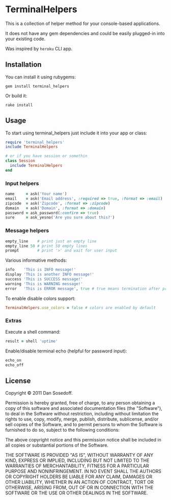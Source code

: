 # TerminalHelpers

This is a collection of helper method for your console-based applications.

It does not have any gem dependencies and could be easily plugged-in into your existing code.

Was inspired by ```heroku``` CLI app.

## Installation

You can install it using rubygems:

```
gem install terminal_helpers
```

Or build it:

```
rake install
```

## Usage

To start using terminal_helpers just include it into your app or class:

```ruby
require 'terminal_helpers'
include TerminalHelpers

# or if you have session or somethin
class Session
  include TerminalHelpers
end
```

### Input helpers

```ruby
name     = ask('Your name')
email    = ask('Email address', :required => true, :format => :email)
zipcode  = ask('Zipcode', :format => :zipcode)
domain   = ask('Domain', :format => :domain)
password = ask_password(:confirm => true)
sure     = ask_yesno('Are you sure about this?')
```

### Message helpers

```ruby
empty_line    # print just an empty line
empty_line 50 # print 50 empty lines
prompt        # print '>' and wait for user input
```

Various informative methods:

```ruby
info    'This is INFO message!'
display 'This is another INFO message!'
success 'This is SUCCESS message!'
warning 'This is WARNING message!'
error   'This is ERROR message', true # true means termination after printing
```

To enable disable colors support:

```ruby
TerminalHelpers.use_colors = false # colors are enabled by default
```

### Extras

Execute a shell command:

```ruby
result = shell 'uptime'
```

Enable/disable terminal echo (helpful for password input):

```ruby
echo_on
echo_off
```

## License

Copyright © 2011 Dan Sosedoff.

Permission is hereby granted, free of charge, to any person obtaining a copy of this software and associated documentation files (the "Software"), to deal in the Software without restriction, including without limitation the rights to use, copy, modify, merge, publish, distribute, sublicense, and/or sell copies of the Software, and to permit persons to whom the Software is furnished to do so, subject to the following conditions:

The above copyright notice and this permission notice shall be included in all copies or substantial portions of the Software.

THE SOFTWARE IS PROVIDED "AS IS", WITHOUT WARRANTY OF ANY KIND, EXPRESS OR IMPLIED, INCLUDING BUT NOT LIMITED TO THE WARRANTIES OF MERCHANTABILITY, FITNESS FOR A PARTICULAR PURPOSE AND NONINFRINGEMENT. IN NO EVENT SHALL THE AUTHORS OR COPYRIGHT HOLDERS BE LIABLE FOR ANY CLAIM, DAMAGES OR OTHER LIABILITY, WHETHER IN AN ACTION OF CONTRACT, TORT OR OTHERWISE, ARISING FROM, OUT OF OR IN CONNECTION WITH THE SOFTWARE OR THE USE OR OTHER DEALINGS IN THE SOFTWARE.